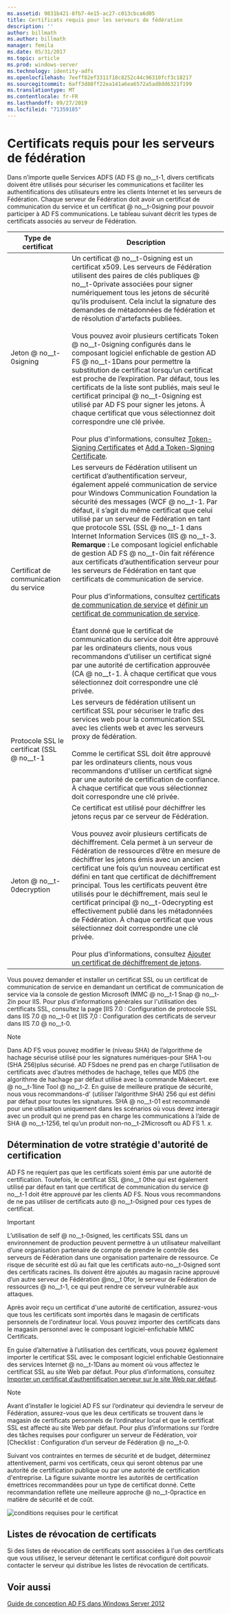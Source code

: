 ```yaml
---
ms.assetid: 9831b421-8fb7-4e15-ac27-c013cbca6d05
title: Certificats requis pour les serveurs de fédération
description: ''
author: billmath
ms.author: billmath
manager: femila
ms.date: 05/31/2017
ms.topic: article
ms.prod: windows-server
ms.technology: identity-adfs
ms.openlocfilehash: 7eeff82ef3311f18c8252c44c96310fcf3c18217
ms.sourcegitcommit: 6aff3d88ff22ea141a6ea6572a5ad8dd6321f199
ms.translationtype: MT
ms.contentlocale: fr-FR
ms.lasthandoff: 09/27/2019
ms.locfileid: "71359185"
---
```

# <a name="certificate-requirements-for-federation-servers"></a>Certificats requis pour les serveurs de fédération

Dans n’importe quelle Services ADFS \(AD FS @ no__t-1, divers certificats doivent être utilisés pour sécuriser les communications et faciliter les authentifications des utilisateurs entre les clients Internet et les serveurs de Fédération. Chaque serveur de Fédération doit avoir un certificat de communication du service et un certificat @ no__t-0signing pour pouvoir participer à AD FS communications. Le tableau suivant décrit les types de certificats associés au serveur de Fédération.  
  
|Type de certificat|Description|  
|--------------------|---------------|  
|Jeton @ no__t-0signing|Un certificat @ no__t-0signing est un certificat x509. Les serveurs de Fédération utilisent des paires de clés publiques @ no__t-0private associées pour signer numériquement tous les jetons de sécurité qu’ils produisent. Cela inclut la signature des demandes de métadonnées de fédération et de résolution d'artefacts publiées.<br /><br />Vous pouvez avoir plusieurs certificats Token @ no__t-0signing configurés dans le composant logiciel enfichable de gestion AD FS @ no__t-1Dans pour permettre la substitution de certificat lorsqu’un certificat est proche de l’expiration. Par défaut, tous les certificats de la liste sont publiés, mais seul le certificat principal @ no__t-0signing est utilisé par AD FS pour signer les jetons. À chaque certificat que vous sélectionnez doit correspondre une clé privée.<br /><br />Pour plus d'informations, consultez [Token-Signing Certificates](Token-Signing-Certificates.md) et [Add a Token-Signing Certificate](../../ad-fs/deployment/Add-a-Token-Signing-Certificate.md).|  
|Certificat de communication du service|Les serveurs de Fédération utilisent un certificat d’authentification serveur, également appelé communication de service pour Windows Communication Foundation la sécurité des messages \(WCF @ no__t-1. Par défaut, il s’agit du même certificat que celui utilisé par un serveur de Fédération en tant que protocole SSL \(SSL @ no__t-1 dans Internet Information Services \(IIS @ no__t-3. **Remarque :** Le composant logiciel enfichable de gestion AD FS @ no__t-0in fait référence aux certificats d’authentification serveur pour les serveurs de Fédération en tant que certificats de communication de service.<br /><br />Pour plus d’informations, consultez [certificats de communication de service](Service-Communications-Certificates.md) et [définir un certificat de communication de service](../../ad-fs/deployment/Set-a-Service-Communications-Certificate.md).<br /><br />Étant donné que le certificat de communication du service doit être approuvé par les ordinateurs clients, nous vous recommandons d’utiliser un certificat signé par une autorité de certification approuvée \(CA @ no__t-1. À chaque certificat que vous sélectionnez doit correspondre une clé privée.|  
|Protocole SSL le certificat \(SSL @ no__t-1|Les serveurs de fédération utilisent un certificat SSL pour sécuriser le trafic des services web pour la communication SSL avec les clients web et avec les serveurs proxy de fédération.<br /><br />Comme le certificat SSL doit être approuvé par les ordinateurs clients, nous vous recommandons d'utiliser un certificat signé par une autorité de certification de confiance. À chaque certificat que vous sélectionnez doit correspondre une clé privée.|  
|Jeton @ no__t-0decryption|Ce certificat est utilisé pour déchiffrer les jetons reçus par ce serveur de Fédération.<br /><br />Vous pouvez avoir plusieurs certificats de déchiffrement. Cela permet à un serveur de Fédération de ressources d’être en mesure de déchiffrer les jetons émis avec un ancien certificat une fois qu’un nouveau certificat est défini en tant que certificat de déchiffrement principal. Tous les certificats peuvent être utilisés pour le déchiffrement, mais seul le certificat principal @ no__t-0decrypting est effectivement publié dans les métadonnées de Fédération. À chaque certificat que vous sélectionnez doit correspondre une clé privée.<br /><br />Pour plus d’informations, consultez [Ajouter un certificat de déchiffrement de jetons](../../ad-fs/deployment/Add-a-Token-Decrypting-Certificate.md).|  
  
Vous pouvez demander et installer un certificat SSL ou un certificat de communication de service en demandant un certificat de communication de service via la console de gestion Microsoft \(MMC @ no__t-1 Snap @ no__t-2in pour IIS. Pour plus d'informations générales sur l'utilisation des certificats SSL, consultez la page [IIS 7.0 : Configuration de protocole SSL dans IIS 7.0 @ no__t-0 et [IIS 7,0 : Configuration des certificats de serveur dans IIS 7.0 @ no__t-0.  
  
> [!NOTE]  
> Dans AD FS vous pouvez modifier le \(niveau SHA\) de l’algorithme de hachage sécurisé utilisé pour les signatures numériques\-pour SHA 1\-ou \(SHA 256\)plus sécurisé. AD FSdoes ne prend pas en charge l’utilisation de certificats avec d’autres méthodes de hachage, telles que MD5 \(the algorithme de hachage par défaut utilisé avec la commande Makecert. exe @ no__t-1line Tool @ no__t-2. En guise de meilleure pratique de sécurité, nous vous recommandons\-d' \(utiliser l’algorithme SHA\) 256 qui est défini par défaut pour toutes les signatures. SHA @ no__t-01 est recommandé pour une utilisation uniquement dans les scénarios où vous devez interagir avec un produit qui ne prend pas en charge les communications à l’aide de SHA @ no__t-1256, tel qu’un produit non-no__t-2Microsoft ou AD FS 1. *x*.  
  
## <a name="determining-your-ca-strategy"></a>Détermination de votre stratégie d'autorité de certification  
AD FS ne requiert pas que les certificats soient émis par une autorité de certification. Toutefois, le certificat SSL @no__t 0the qui est également utilisé par défaut en tant que certificat de communication du service @ no__t-1 doit être approuvé par les clients AD FS. Nous vous recommandons de ne pas utiliser de certificats auto @ no__t-0signed pour ces types de certificat.  
  
> [!IMPORTANT]  
> L’utilisation de self @ no__t-0signed, les certificats SSL dans un environnement de production peuvent permettre à un utilisateur malveillant d’une organisation partenaire de compte de prendre le contrôle des serveurs de Fédération dans une organisation partenaire de ressource. Ce risque de sécurité est dû au fait que les certificats auto-no__t-0signed sont des certificats racines. Ils doivent être ajoutés au magasin racine approuvé d’un autre serveur de Fédération @no__t 0for, le serveur de Fédération de ressources @ no__t-1, ce qui peut rendre ce serveur vulnérable aux attaques.  
  
Après avoir reçu un certificat d'une autorité de certification, assurez-vous que tous les certificats sont importés dans le magasin de certificats personnels de l'ordinateur local. Vous pouvez importer des certificats dans le magasin personnel avec le composant logiciel\-enfichable MMC Certificats.  
  
En guise d’alternative à l’utilisation des certificats, vous pouvez également importer le certificat SSL avec le composant logiciel enfichable Gestionnaire des services Internet @ no__t-1Dans au moment où vous affectez le certificat SSL au site Web par défaut. Pour plus d’informations, consultez [Importer un certificat d’authentification serveur sur le site Web par défaut](../../ad-fs/deployment/Import-a-Server-Authentication-Certificate-to-the-Default-Web-Site.md).  
  
> [!NOTE]  
> Avant d’installer le logiciel AD FS sur l’ordinateur qui deviendra le serveur de Fédération, assurez-vous que les deux certificats se trouvent dans le magasin de certificats personnels de l’ordinateur local et que le certificat SSL est affecté au site Web par défaut. Pour plus d’informations sur l’ordre des tâches requises pour configurer un serveur de Fédération, voir [Checklist : Configuration d’un serveur de Fédération @ no__t-0.  
  
Suivant vos contraintes en termes de sécurité et de budget, déterminez attentivement, parmi vos certificats, ceux qui seront obtenus par une autorité de certification publique ou par une autorité de certification d'entreprise. La figure suivante montre les autorités de certification émettrices recommandées pour un type de certificat donné. Cette recommandation reflète une meilleure approche @ no__t-0practice en matière de sécurité et de coût.  
  
![conditions requises pour le certificat](media/adfs2_fedserver_certstory_1.png)  
  
## <a name="certificate-revocation-lists"></a>Listes de révocation de certificats  
Si des listes de révocation de certificats sont associées à l'un des certificats que vous utilisez, le serveur détenant le certificat configuré doit pouvoir contacter le serveur qui distribue les listes de révocation de certificats.  
  
## <a name="see-also"></a>Voir aussi
[Guide de conception AD FS dans Windows Server 2012](AD-FS-Design-Guide-in-Windows-Server-2012.md)
